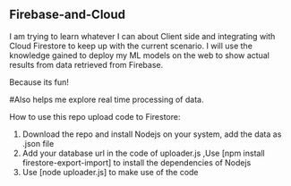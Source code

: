 
## Firebase-and-Cloud
I am trying to learn whatever I can about Client side and integrating with Cloud Firestore to keep up with the current scenario. 
I will use the knowledge gained to deploy my ML models on the web to show actual results from data retrieved from Firebase.

Because its fun!

#Also helps me explore real time processing of data.

How to use this repo upload code to Firestore:
1. Download the repo and install Nodejs on your system, add the data as .json file
2. Add your database url in the code of uploader.js ,Use [npm install firestore-export-import] 
to install the dependencies of Nodejs
3. Use [node uploader.js] to make use of the code
